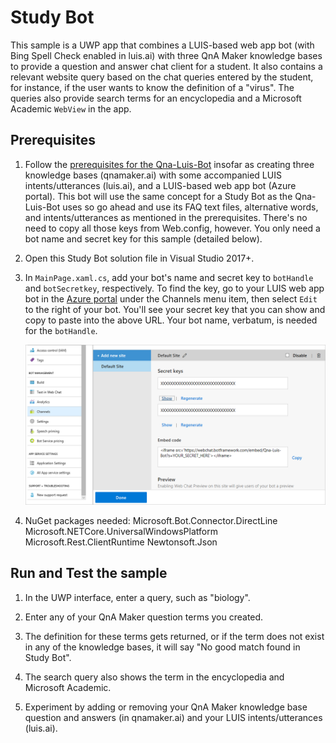 # Study Bot

This sample is a UWP app that combines a LUIS-based web app bot (with Bing Spell Check enabled in luis.ai) with three QnA Maker knowledge bases to provide a question and answer chat client for a student. It also contains a relevant website query based on the chat queries entered by the student, for instance, if the user wants to know the definition of a "virus". The queries also provide search terms for an encyclopedia and a Microsoft Academic `WebView` in the app. 

## Prerequisites

1. Follow the [prerequisites for the Qna-Luis-Bot](https://github.com/Azure-Samples/cognitive-services-studybot-csharp/blob/master/Qna-Luis-Bot/readme.md) insofar as creating three knowledge bases (qnamaker.ai) with some accompanied LUIS intents/utterances (luis.ai), and a LUIS-based web app bot (Azure portal). This bot will use the same concept for a Study Bot as the Qna-Luis-Bot uses so go ahead and use its FAQ text files, alternative words, and intents/utterances as mentioned in the prerequisites. There's no need to copy all those keys from Web.config, however. You only need a bot name and secret key for this sample (detailed below).

1. Open this Study Bot solution file in Visual Studio 2017+.

1. In `MainPage.xaml.cs`, add your bot's name and secret key to `botHandle` and `botSecretkey`, respectively. To find the key, go to your LUIS web app bot in the [Azure portal](https://ms.portal.azure.com) under the Channels menu item, then select `Edit` to the right of your bot. You'll see your secret key that you can show and copy to paste into the above URL. Your bot name, verbatum, is needed for the `botHandle`.
    
    <img src="/Assets/bot-secret-key.png">
    
1. NuGet packages needed: 
    Microsoft.Bot.Connector.DirectLine
    Microsoft.NETCore.UniversalWindowsPlatform
    Microsoft.Rest.ClientRuntime
    Newtonsoft.Json
    
## Run and Test the sample

1. In the UWP interface, enter a query, such as "biology".

1. Enter any of your QnA Maker question terms you created.

1. The definition for these terms gets returned, or if the term does not exist in any of the knowledge bases, it will say "No good match found in Study Bot".

1. The search query also shows the term in the encyclopedia and Microsoft Academic.

1. Experiment by adding or removing your QnA Maker knowledge base question and answers (in qnamaker.ai) and your LUIS intents/utterances (luis.ai).
